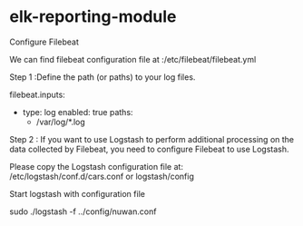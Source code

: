 # elk-reporting-module
Configure Filebeat

We can find filebeat configuration file at :/etc/filebeat/filebeat.yml

Step 1 :Define the path (or paths) to your log files.

filebeat.inputs:
- type: log
  enabled: true
  paths:
    - /var/log/*.log

Step 2 : If you want to use Logstash to perform additional processing on the data collected by Filebeat, you need to configure Filebeat to use Logstash.

Please copy the Logstash configuration file at: /etc/logstash/conf.d/cars.conf or logstash/config

Start logstash with configuration file

sudo ./logstash -f ../config/nuwan.conf

